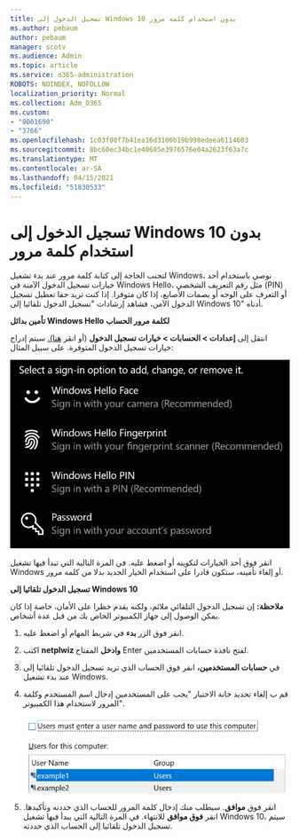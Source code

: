 ```yaml
---
title: تسجيل الدخول إلى Windows 10 بدون استخدام كلمة مرور
ms.author: pebaum
author: pebaum
manager: scotv
ms.audience: Admin
ms.topic: article
ms.service: o365-administration
ROBOTS: NOINDEX, NOFOLLOW
localization_priority: Normal
ms.collection: Adm_O365
ms.custom:
- "9001690"
- "3766"
ms.openlocfilehash: 1c03f00f7b41ea16d3106b19b998edeea6114603
ms.sourcegitcommit: 8bc60ec34bc1e40685e3976576e04a2623f63a7c
ms.translationtype: MT
ms.contentlocale: ar-SA
ms.lasthandoff: 04/15/2021
ms.locfileid: "51830533"
---
```

# <a name="sign-in-to-windows-10-without-using-a-password"></a>تسجيل الدخول إلى Windows 10 بدون استخدام كلمة مرور

لتجنب الحاجة إلى كتابة كلمة مرور عند بدء تشغيل Windows، نوصي باستخدام أحد خيارات تسجيل الدخول الآمنة في Windows Hello، مثل رقم التعريف الشخصي (PIN) أو التعرف على الوجه أو بصمات الأصابع، إذا كان متوفرا. إذا كنت تريد حقا تعطيل تسجيل الدخول الآمن، فشاهد إرشادات "تسجيل الدخول تلقائيا إلى Windows 10" أدناه.

**تأمين بدائل Windows Hello لكلمة مرور الحساب**

انتقل إلى **إعدادات > الحسابات > خيارات تسجيل الدخول** (أو انقر [هنا).](ms-settings:signinoptions?activationSource=GetHelp) سيتم إدراج خيارات تسجيل الدخول المتوفرة. على سبيل المثال:

![خيارات تسجيل الدخول.](media/sign-in-options.png)

انقر فوق أحد الخيارات لتكوينه أو اضغط عليه. في المرة التالية التي تبدأ فيها تشغيل Windows أو إلغاء تأمينه، ستكون قادرا على استخدام الخيار الجديد بدلا من كلمة مرور. 

**تسجيل الدخول تلقائيا إلى Windows 10**

**ملاحظة:** إن تسجيل الدخول التلقائي ملائم، ولكنه يقدم خطرا على الأمان، خاصة إذا كان يمكن الوصول إلى جهاز الكمبيوتر الخاص بك من قبل عدة أشخاص. 

1. انقر فوق الزر **بدء** في شريط المهام أو اضغط عليه.

2. اكتب **netplwiz وادخل** المفتاح Enter لفتح نافذة حسابات المستخدمين.

3. في **حسابات المستخدمين،** انقر فوق الحساب الذي تريد تسجيل الدخول تلقائيا إلى عند بدء تشغيل Windows.

4. قم ب إلغاء تحديد خانة الاختيار "يجب على المستخدمين إدخال اسم المستخدم وكلمة المرور لاستخدام هذا الكمبيوتر".

    ![يجب على المستخدمين إدخال خيار اسم المستخدم وكلمة المرور.](media/users-must-enter-username.png)

5. انقر فوق **موافق**. سيطلب منك إدخال كلمة المرور للحساب الذي حددته وتأكيدها. انقر **فوق موافق** للانتهاء. في المرة التالية التي يبدأ فيها تشغيل Windows 10، سيتم تسجيل الدخول تلقائيا إلى الحساب الذي حددته.
